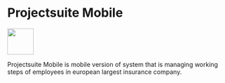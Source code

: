 # Projectsuite Mobile

<img src="https://github.com/msio777/projectsuite.mobile/blob/master/projectsuite_logo.png"  width="60">

Projectsuite Mobile is mobile version of system that is managing working steps of employees in european largest insurance company. 



